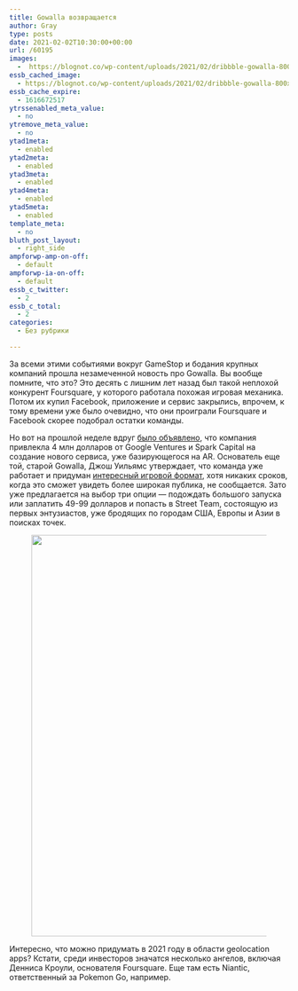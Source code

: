 ```yaml
---
title: Gowalla возвращается
author: Gray
type: posts
date: 2021-02-02T10:30:00+00:00
url: /60195
images:
  -  https://blognot.co/wp-content/uploads/2021/02/dribbble-gowalla-800x600-1.png
essb_cached_image:
  - https://blognot.co/wp-content/uploads/2021/02/dribbble-gowalla-800x600-1.png
essb_cache_expire:
  - 1616672517
ytrssenabled_meta_value:
  - no
ytremove_meta_value:
  - no
ytad1meta:
  - enabled
ytad2meta:
  - enabled
ytad3meta:
  - enabled
ytad4meta:
  - enabled
ytad5meta:
  - enabled
template_meta:
  - no
bluth_post_layout:
  - right_side
ampforwp-amp-on-off:
  - default
ampforwp-ia-on-off:
  - default
essb_c_twitter:
  - 2
essb_c_total:
  - 2
categories:
  - Без рубрики

---
```








За всеми этими событиями вокруг GameStop и бодания крупных компаний прошла незамеченной новость про Gowalla. Вы вообще помните, что это? Это десять с лишним лет назад был такой неплохой конкурент Foursquare, у которого работала похожая игровая механика. Потом их купил Facebook, приложение и сервис закрылись, впрочем, к тому времени уже было очевидно, что они проиграли Foursquare и Facebook скорее подобрал остатки команды.

Но вот на прошлой неделе вдруг <a href="https://techcrunch.com/2021/01/28/gowalla-raises-4-million-from-gv-and-spark-for-its-ar-social-app/" target="_blank" rel="noreferrer noopener" title="https://techcrunch.com/2021/01/28/gowalla-raises-4-million-from-gv-and-spark-for-its-ar-social-app/">было объявлено</a>, что компания привлекла 4 млн долларов от Google Ventures и Spark Capital на создание нового сервиса, уже базирующегося на AR. Основатель еще той, старой Gowalla, Джош Уильямс утверждает, что команда уже работает и придуман <a href="https://go.gowalla.com/" target="_blank" rel="noreferrer noopener nofollow" title="https://go.gowalla.com/">интересный игровой формат</a>, хотя никаких сроков, когда это сможет увидеть более широкая публика, не сообщается.&nbsp;Зато уже предлагается на выбор три опции —&nbsp;подождать большого запуска или заплатить 49-99 долларов и попасть в Street Team, состоящую из первых энтузиастов, уже бродящих по городам США, Европы и Азии в поисках точек.<figure class="wp-block-image size-large is-style-default">

[<img data-attachment-id="60210" data-permalink="https://blognot.co/gowalla-coming-2021-a-social-game-in-the-real-world-2021-02-02-12-26-01" data-orig-file="https://i1.wp.com/blognot.co/wp-content/uploads/2021/02/Gowalla-Coming-2021-A-Social-Game-in-the-Real-World-2021-02-02-12-26-01-1-e1612473027321.png?fit=1200%2C1174&ssl=1" data-orig-size="1200,1174" data-comments-opened="1" data-image-meta="{&quot;aperture&quot;:&quot;0&quot;,&quot;credit&quot;:&quot;&quot;,&quot;camera&quot;:&quot;&quot;,&quot;caption&quot;:&quot;&quot;,&quot;created_timestamp&quot;:&quot;0&quot;,&quot;copyright&quot;:&quot;&quot;,&quot;focal_length&quot;:&quot;0&quot;,&quot;iso&quot;:&quot;0&quot;,&quot;shutter_speed&quot;:&quot;0&quot;,&quot;title&quot;:&quot;&quot;,&quot;orientation&quot;:&quot;0&quot;}" data-image-title="Gowalla | Coming 2021 | A Social Game in the Real World 2021-02-02 12-26-01" data-image-description="" data-medium-file="https://i1.wp.com/blognot.co/wp-content/uploads/2021/02/Gowalla-Coming-2021-A-Social-Game-in-the-Real-World-2021-02-02-12-26-01-1-e1612473027321.png?fit=300%2C293&ssl=1" data-large-file="https://i1.wp.com/blognot.co/wp-content/uploads/2021/02/Gowalla-Coming-2021-A-Social-Game-in-the-Real-World-2021-02-02-12-26-01-1-e1612473027321.png?fit=740%2C724&ssl=1" width="740" height="724" src="https://i1.wp.com/blognot.co/wp-content/uploads/2021/02/Gowalla-Coming-2021-A-Social-Game-in-the-Real-World-2021-02-02-12-26-01-1.png?resize=740%2C724&#038;ssl=1" alt="" class="wp-image-60210" data-recalc-dims="1" />][1]</figure> 

Интересно, что можно придумать в 2021 году в области geolocation apps? Кстати, среди инвесторов значатся несколько ангелов, включая Денниса Кроули, основателя Foursquare. Еще там есть Niantic, ответственный за Pokemon Go, например.

 [1]: https://i1.wp.com/blognot.co/wp-content/uploads/2021/02/Gowalla-Coming-2021-A-Social-Game-in-the-Real-World-2021-02-02-12-26-01-1-e1612473027321.png?ssl=1